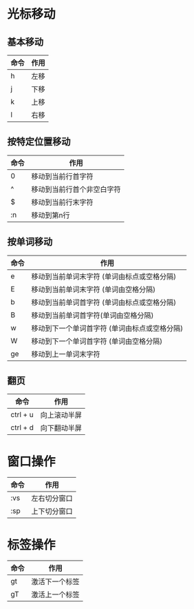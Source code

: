 # 光标移动

## 基本移动

| 命令 | 作用 |
| ---- | ---- |
| h    | 左移 |
| j    | 下移 |
| k    | 上移 |
| l    | 右移 |

## 按特定位置移动

| 命令 | 作用                       |
| ---- | -------------------------- |
| 0    | 移动到当前行首字符         |
| ^    | 移动到当前行首个非空白字符 |
| $    | 移动到当前行末字符         |
| :n | 移动到第n行

## 按单词移动

| 命令 | 作用                                          |
| ---- | --------------------------------------------- |
| e    | 移动到当前单词末字符 (单词由标点或空格分隔)   |
| E    | 移动到当前单词末字符 (单词由空格分隔)         |
| b    | 移动到当前单词首字符 (单词由标点或空格分隔)   |
| B    | 移动到当前单词首字符(单词由空格分隔)          |
| w    | 移动到下一个单词首字符 (单词由标点或空格分隔) |
| W    | 移动到下一个单词首字符 (单词由空格分隔)       |
| ge   | 移动到上一单词末字符                          |

## 翻页

| 命令     | 作用         |
| -------- | ------------ |
| ctrl + u | 向上滚动半屏 |
| ctrl + d | 向下翻动半屏 |

# 窗口操作

| 命令 | 作用         |
| ---- | ------------ |
| :vs  | 左右切分窗口 |
| :sp  | 上下切分窗口 |

# 标签操作

| 命令 | 作用           |
| ---- | -------------- |
| gt   | 激活下一个标签 |
| gT   | 激活上一个标签 |


